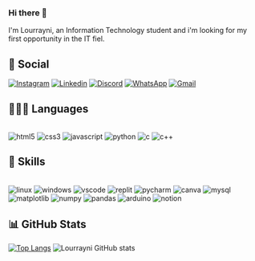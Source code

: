 ### Hi there 👋
I'm Lourrayni, an Information Technology student and i'm looking for my first opportunity in the IT fiel.

## 📲 Social
[![Instagram]( 	https://img.shields.io/badge/Instagram-E4405F?style=for-the-badge&logo=instagram&logoColor=white)](https://www.instagram.com/loufeliph_09?igsh=cTN1aHZqNWl3NjUy) [![Linkedin](https://img.shields.io/badge/LinkedIn-0077B5?style=for-the-badge&logo=linkedin&logoColor=white)](https://www.linkedin.com/in/lourrayni-dantas-28b76b269?utm_source=share&utm_campaign=share_via&utm_content=profile&utm_medium=android_app) [![Discord](https://img.shields.io/badge/Discord-7289DA?style=for-the-badge&logo=discord&logoColor=white)](Discordapp.com/users/964164861208703086) [![WhatsApp]( 	https://img.shields.io/badge/WhatsApp-25D366?style=for-the-badge&logo=whatsapp&logoColor=white)](https://wa.me/5584986364127) [![Gmail]( 	https://img.shields.io/badge/Gmail-D14836?style=for-the-badge&logo=gmail&logoColor=white)](mailto:lourraynidantass@gmail.com)

## 👨🏽‍💻 Languages

<div style="display: inline-block">
  <br><img alt="html5" src="https://img.shields.io/badge/HTML5-E34F26?style=for-the-badge&logo=html5&logoColor=white"/>
  <img alt="css3" src="https://img.shields.io/badge/CSS3-1572B6?style=for-the-badge&logo=css3&logoColor=white">
  <img alt="javascript" src="https://img.shields.io/badge/JavaScript-323330?style=for-the-badge&logo=javascript&logoColor=F7DF1E">
  <img alt="python" src="https://img.shields.io/badge/Python-14354C?style=for-the-badge&logo=python&logoColor=white">
  <IMG alt="c" src="https://img.shields.io/badge/c-%2300599C.svg?style=for-the-badge&logo=c&logoColor=white">
  <img alt="c++" src="https://img.shields.io/badge/C%2B%2B-00599C?style=for-the-badge&logo=c%2B%2B&logoColor=white">
</div>

## 🚀 Skills
<div style="display: inline-block">
  <br><img alt="linux" src="https://img.shields.io/badge/Linux-FCC624?style=for-the-badge&logo=linux&logoColor=black"/>
  <img alt="windows" src="https://img.shields.io/badge/Windows-0078D6?style=for-the-badge&logo=windows&logoColor=white">
  <img alt="vscode" src="https://img.shields.io/badge/Visual_Studio_Code-0078D4?style=for-the-badge&logo=visual%20studio%20code&logoColor=white">
  <img alt="replit" src="https://img.shields.io/badge/replit-667881?style=for-the-badge&logo=replit&logoColor=orange">
  <img alt="pycharm" src="https://img.shields.io/badge/PyCharm-000000.svg?&style=for-the-badge&logo=PyCharm&logoColor=white">
  <img alt="canva" src="https://img.shields.io/badge/Canva-%2300C4CC.svg?&style=for-the-badge&logo=Canva&logoColor=white">
  <img alt="mysql" src="https://img.shields.io/badge/MySQL-005C84?style=for-the-badge&logo=mysql&logoColor=white">
  <img alt="matplotlib" src="https://img.shields.io/badge/Matplotlib-%23ffffff.svg?style=for-the-badge&logo=Matplotlib&logoColor=black">
  <img alt="numpy" src="https://img.shields.io/badge/numpy-%23013243.svg?style=for-the-badge&logo=numpy&logoColor=white">
  <img alt="pandas" src="https://img.shields.io/badge/pandas-%23150458.svg?style=for-the-badge&logo=pandas&logoColor=white">
  <img alt="arduino" src="https://img.shields.io/badge/-Arduino-00979D?style=for-the-badge&logo=Arduino&logoColor=white">
  <img alt="notion" src="https://img.shields.io/badge/Notion-%23000000.svg?style=for-the-badge&logo=notion&logoColor=white">
</div>


## 📊 GitHub Stats
[![Top Langs](https://github-readme-stats.vercel.app/api/top-langs/?username=loudnts09&layout=donut&theme=radical)](https://github.com/anuraghazra/github-readme-stats) ![Lourrayni GitHub stats](https://github-readme-stats.vercel.app/api?username=loudnts09&show_icons=true&theme=radical)
